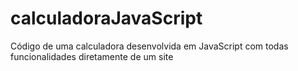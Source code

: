 # calculadoraJavaScript
Código de uma calculadora desenvolvida em JavaScript com todas funcionalidades diretamente de um site
